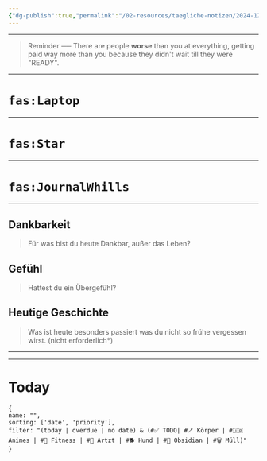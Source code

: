 ```yaml
---
{"dg-publish":true,"permalink":"/02-resources/taegliche-notizen/2024-12-11/","tags":["täglicheNotiz"],"noteIcon":"","updated":"2025-07-12T13:31:41.000+02:00"}
---
```


---
>Reminder ── There are people **worse** than you at everything, getting paid way more than you because they didn't wait till they were "READY". 
---
# `fas:Laptop`
___
<style> .container {font-family: sans-serif; text-align: center;} .button-wrapper button {z-index: 1;height: 40px; width: 100px; margin: 10px;padding: 5px;} .excalidraw .App-menu_top .buttonList { display: flex;} .excalidraw-wrapper { height: 800px; margin: 50px; position: relative;} :root[dir="ltr"] .excalidraw .layer-ui__wrapper .zen-mode-transition.App-menu_bottom--transition-left {transform: none;} </style><script src="https://cdn.jsdelivr.net/npm/react@17/umd/react.production.min.js"></script><script src="https://cdn.jsdelivr.net/npm/react-dom@17/umd/react-dom.production.min.js"></script><script type="text/javascript" src="https://cdn.jsdelivr.net/npm/@excalidraw/excalidraw@0/dist/excalidraw.production.min.js"></script><div id="2024-12-11_2024-12-11_0930.41.excalidraw.md1"></div><script>(function(){const InitialData={"type":"excalidraw","version":2,"source":"https://github.com/zsviczian/obsidian-excalidraw-plugin/releases/tag/2.6.7","elements":[{"id":"62LaM5i5IaM8puxo7XkWZ","type":"rectangle","x":-499.25,"y":-252.2421875,"width":234.00000000000003,"height":171,"angle":0,"strokeColor":"#1e1e1e","backgroundColor":"transparent","fillStyle":"solid","strokeWidth":2,"strokeStyle":"solid","roughness":1,"opacity":100,"groupIds":[],"frameId":null,"index":"a1","roundness":{"type":3},"seed":1079206445,"version":187,"versionNonce":378394701,"isDeleted":false,"boundElements":[{"type":"text","id":"UKfZre0f"},{"id":"v8PF6Z77PKS01KNXI1A6s","type":"arrow"},{"id":"F6HCdWTC-W8s_8lnzg4BJ","type":"arrow"},{"id":"DvMx9fiDeJzQ4vTBCZNUy","type":"arrow"},{"id":"teTYxaNVp_tp7M4wm5jAJ","type":"arrow"},{"id":"wTisXw8V0B_LnyCfmOs71","type":"arrow"},{"id":"atlvDWpxWRAU0sK2mT0VS","type":"arrow"}],"updated":1733906980505,"link":null,"locked":false},{"id":"UKfZre0f","type":"text","x":-437.6299591064453,"y":-191.7421875,"width":110.75991821289062,"height":50,"angle":0,"strokeColor":"#1e1e1e","backgroundColor":"transparent","fillStyle":"solid","strokeWidth":2,"strokeStyle":"solid","roughness":1,"opacity":100,"groupIds":[],"frameId":null,"index":"a2","roundness":null,"seed":1783000621,"version":141,"versionNonce":1553394765,"isDeleted":false,"boundElements":[],"updated":1733906922280,"link":null,"locked":false,"text":"Kunde Page\n","rawText":"Kunde Page\n","fontSize":20,"fontFamily":5,"textAlign":"center","verticalAlign":"middle","containerId":"62LaM5i5IaM8puxo7XkWZ","originalText":"Kunde Page\n","autoResize":true,"lineHeight":1.25},{"id":"ZDbw0ET9BHjuejpjyZehm","type":"rectangle","x":49.75,"y":-208.2421875,"width":190,"height":80,"angle":0,"strokeColor":"#1e1e1e","backgroundColor":"transparent","fillStyle":"solid","strokeWidth":2,"strokeStyle":"solid","roughness":1,"opacity":100,"groupIds":[],"frameId":null,"index":"a3","roundness":{"type":3},"seed":809111843,"version":101,"versionNonce":437163917,"isDeleted":false,"boundElements":[{"type":"text","id":"Z0esLGiR"},{"id":"v8PF6Z77PKS01KNXI1A6s","type":"arrow"},{"id":"F6HCdWTC-W8s_8lnzg4BJ","type":"arrow"},{"id":"DvMx9fiDeJzQ4vTBCZNUy","type":"arrow"},{"id":"teTYxaNVp_tp7M4wm5jAJ","type":"arrow"},{"id":"wTisXw8V0B_LnyCfmOs71","type":"arrow"},{"id":"atlvDWpxWRAU0sK2mT0VS","type":"arrow"}],"updated":1733906980505,"link":null,"locked":false},{"id":"Z0esLGiR","type":"text","x":83.93004608154297,"y":-180.7421875,"width":121.63990783691406,"height":25,"angle":0,"strokeColor":"#1e1e1e","backgroundColor":"transparent","fillStyle":"solid","strokeWidth":2,"strokeStyle":"solid","roughness":1,"opacity":100,"groupIds":[],"frameId":null,"index":"a4","roundness":null,"seed":852582445,"version":47,"versionNonce":1223547565,"isDeleted":false,"boundElements":[],"updated":1733906922280,"link":null,"locked":false,"text":"Benfordslaw","rawText":"Benfordslaw","fontSize":20,"fontFamily":5,"textAlign":"center","verticalAlign":"middle","containerId":"ZDbw0ET9BHjuejpjyZehm","originalText":"Benfordslaw","autoResize":true,"lineHeight":1.25},{"id":"v8PF6Z77PKS01KNXI1A6s","type":"arrow","x":-253.25,"y":-210.2421875,"width":292,"height":31,"angle":0,"strokeColor":"#1e1e1e","backgroundColor":"transparent","fillStyle":"solid","strokeWidth":2,"strokeStyle":"solid","roughness":1,"opacity":100,"groupIds":[],"frameId":null,"index":"a5","roundness":{"type":2},"seed":1450344397,"version":49,"versionNonce":41016611,"isDeleted":false,"boundElements":[{"type":"text","id":"l5Kk3dIv"}],"updated":1733908532445,"link":null,"locked":false,"points":[[0,0],[292,31]],"lastCommittedPoint":null,"startBinding":{"elementId":"62LaM5i5IaM8puxo7XkWZ","focus":-0.5840940090231875,"gap":12,"fixedPoint":null},"endBinding":{"elementId":"ZDbw0ET9BHjuejpjyZehm","focus":-0.00505982905982906,"gap":11,"fixedPoint":null},"startArrowhead":null,"endArrowhead":"arrow","elbowed":false},{"id":"l5Kk3dIv","type":"text","x":-139.50997161865234,"y":-207.2421875,"width":64.51994323730469,"height":25,"angle":0,"strokeColor":"#1e1e1e","backgroundColor":"transparent","fillStyle":"solid","strokeWidth":2,"strokeStyle":"solid","roughness":1,"opacity":100,"groupIds":[],"frameId":null,"index":"a6","roundness":null,"seed":1530161891,"version":9,"versionNonce":1905134125,"isDeleted":false,"boundElements":[],"updated":1733906916592,"link":null,"locked":false,"text":"Kunde1","rawText":"Kunde1","fontSize":20,"fontFamily":5,"textAlign":"center","verticalAlign":"middle","containerId":"v8PF6Z77PKS01KNXI1A6s","originalText":"Kunde1","autoResize":true,"lineHeight":1.25},{"id":"F6HCdWTC-W8s_8lnzg4BJ","type":"arrow","x":48.75000000000006,"y":-161.33369076797385,"width":305.00000000000006,"height":27.90849673202615,"angle":0,"strokeColor":"#1e1e1e","backgroundColor":"transparent","fillStyle":"solid","strokeWidth":2,"strokeStyle":"solid","roughness":1,"opacity":100,"groupIds":[],"frameId":null,"index":"a8","roundness":{"type":2},"seed":798744013,"version":94,"versionNonce":1864384707,"isDeleted":false,"boundElements":[{"type":"text","id":"WC0DJscT"}],"updated":1733908532445,"link":null,"locked":false,"points":[[0,0],[-305.00000000000006,-27.90849673202615]],"lastCommittedPoint":null,"startBinding":{"elementId":"ZDbw0ET9BHjuejpjyZehm","focus":-0.3222818791946309,"gap":1,"fixedPoint":null},"endBinding":{"elementId":"62LaM5i5IaM8puxo7XkWZ","focus":-0.35371446040966065,"gap":9,"fixedPoint":null},"startArrowhead":null,"endArrowhead":"arrow","elbowed":false},{"id":"WC0DJscT","type":"text","x":-128.7999801635742,"y":-187.78793913398692,"width":50.09996032714844,"height":25,"angle":0,"strokeColor":"#1e1e1e","backgroundColor":"transparent","fillStyle":"solid","strokeWidth":2,"strokeStyle":"solid","roughness":1,"opacity":100,"groupIds":[],"frameId":null,"index":"a8V","roundness":null,"seed":2002998189,"version":8,"versionNonce":673232547,"isDeleted":false,"boundElements":[],"updated":1733906952064,"link":null,"locked":false,"text":"False","rawText":"False","fontSize":20,"fontFamily":5,"textAlign":"center","verticalAlign":"middle","containerId":"F6HCdWTC-W8s_8lnzg4BJ","originalText":"False","autoResize":true,"lineHeight":1.25},{"id":"DvMx9fiDeJzQ4vTBCZNUy","type":"arrow","x":-257.25,"y":-149.2421875,"width":300,"height":7,"angle":0,"strokeColor":"#1e1e1e","backgroundColor":"transparent","fillStyle":"solid","strokeWidth":2,"strokeStyle":"solid","roughness":1,"opacity":100,"groupIds":[],"frameId":null,"index":"a9","roundness":{"type":2},"seed":558490989,"version":90,"versionNonce":1803628643,"isDeleted":false,"boundElements":[{"type":"text","id":"4EoPmRX7"}],"updated":1733908532446,"link":null,"locked":false,"points":[[0,0],[300,7]],"lastCommittedPoint":null,"startBinding":{"elementId":"62LaM5i5IaM8puxo7XkWZ","focus":0.16528769503948015,"gap":8,"fixedPoint":null},"endBinding":{"elementId":"ZDbw0ET9BHjuejpjyZehm","focus":-0.6722463482037111,"gap":7,"fixedPoint":null},"startArrowhead":null,"endArrowhead":"arrow","elbowed":false},{"id":"4EoPmRX7","type":"text","x":-142.23997497558594,"y":-158.2421875,"width":69.97994995117188,"height":25,"angle":0,"strokeColor":"#1e1e1e","backgroundColor":"transparent","fillStyle":"solid","strokeWidth":2,"strokeStyle":"solid","roughness":1,"opacity":100,"groupIds":[],"frameId":null,"index":"a9V","roundness":null,"seed":1599713485,"version":11,"versionNonce":219727459,"isDeleted":false,"boundElements":[],"updated":1733906946902,"link":null,"locked":false,"text":"Kunde2","rawText":"Kunde2","fontSize":20,"fontFamily":5,"textAlign":"center","verticalAlign":"middle","containerId":"DvMx9fiDeJzQ4vTBCZNUy","originalText":"Kunde2","autoResize":true,"lineHeight":1.25},{"id":"teTYxaNVp_tp7M4wm5jAJ","type":"arrow","x":58.749999999999886,"y":-124.2421875,"width":306.99999999999994,"height":18,"angle":0,"strokeColor":"#1e1e1e","backgroundColor":"transparent","fillStyle":"solid","strokeWidth":2,"strokeStyle":"solid","roughness":1,"opacity":100,"groupIds":[],"frameId":null,"index":"aA","roundness":{"type":2},"seed":1475252301,"version":85,"versionNonce":2036542467,"isDeleted":false,"boundElements":[{"type":"text","id":"uQ5Tni3L"}],"updated":1733908532446,"link":null,"locked":false,"points":[[0,0],[-306.99999999999994,18]],"lastCommittedPoint":null,"startBinding":{"elementId":"ZDbw0ET9BHjuejpjyZehm","focus":-0.8548963545389564,"gap":4,"fixedPoint":null},"endBinding":{"elementId":"62LaM5i5IaM8puxo7XkWZ","focus":0.7401117988326367,"gap":17,"fixedPoint":null},"startArrowhead":null,"endArrowhead":"arrow","elbowed":false},{"id":"uQ5Tni3L","type":"text","x":-119.7999801635743,"y":-127.7421875,"width":50.09996032714844,"height":25,"angle":0,"strokeColor":"#1e1e1e","backgroundColor":"transparent","fillStyle":"solid","strokeWidth":2,"strokeStyle":"solid","roughness":1,"opacity":100,"groupIds":[],"frameId":null,"index":"aB","roundness":null,"seed":985993069,"version":8,"versionNonce":512055011,"isDeleted":false,"boundElements":[],"updated":1733906955198,"link":null,"locked":false,"text":"False","rawText":"False","fontSize":20,"fontFamily":5,"textAlign":"center","verticalAlign":"middle","containerId":"teTYxaNVp_tp7M4wm5jAJ","originalText":"False","autoResize":true,"lineHeight":1.25},{"id":"wTisXw8V0B_LnyCfmOs71","type":"arrow","x":-265.25,"y":-78.2421875,"width":406.00000000000006,"height":49,"angle":0,"strokeColor":"#1e1e1e","backgroundColor":"transparent","fillStyle":"solid","strokeWidth":2,"strokeStyle":"solid","roughness":1,"opacity":100,"groupIds":[],"frameId":null,"index":"aC","roundness":{"type":2},"seed":585308973,"version":117,"versionNonce":1556394915,"isDeleted":false,"boundElements":[{"type":"text","id":"vc44BH1D"}],"updated":1733908532446,"link":null,"locked":false,"points":[[0,0],[200,16],[406.00000000000006,-33]],"lastCommittedPoint":null,"startBinding":{"elementId":"62LaM5i5IaM8puxo7XkWZ","focus":0.8342820999367488,"gap":3,"fixedPoint":null},"endBinding":{"elementId":"ZDbw0ET9BHjuejpjyZehm","focus":-0.8953858084528888,"gap":17,"fixedPoint":null},"startArrowhead":null,"endArrowhead":"arrow","elbowed":false},{"id":"vc44BH1D","type":"text","x":-103.3199691772461,"y":-74.7421875,"width":76.13993835449219,"height":25,"angle":0,"strokeColor":"#1e1e1e","backgroundColor":"transparent","fillStyle":"solid","strokeWidth":2,"strokeStyle":"solid","roughness":1,"opacity":100,"groupIds":[],"frameId":null,"index":"aD","roundness":null,"seed":2099900845,"version":10,"versionNonce":366439395,"isDeleted":false,"boundElements":[],"updated":1733906971135,"link":null,"locked":false,"text":"Kunde 3","rawText":"Kunde 3","fontSize":20,"fontFamily":5,"textAlign":"center","verticalAlign":"middle","containerId":"wTisXw8V0B_LnyCfmOs71","originalText":"Kunde 3","autoResize":true,"lineHeight":1.25},{"id":"atlvDWpxWRAU0sK2mT0VS","type":"arrow","x":176.3341584158416,"y":-127.2421875,"width":535.5841584158416,"height":100,"angle":0,"strokeColor":"#1e1e1e","backgroundColor":"transparent","fillStyle":"solid","strokeWidth":2,"strokeStyle":"solid","roughness":1,"opacity":100,"groupIds":[],"frameId":null,"index":"aE","roundness":{"type":2},"seed":73791363,"version":168,"versionNonce":1439975235,"isDeleted":false,"boundElements":[{"type":"text","id":"tD3z7QSW"}],"updated":1733908532446,"link":null,"locked":false,"points":[[0,0],[-241.5841584158416,100],[-535.5841584158416,56]],"lastCommittedPoint":null,"startBinding":{"elementId":"ZDbw0ET9BHjuejpjyZehm","focus":-0.6816843192973393,"gap":1,"fixedPoint":null},"endBinding":{"elementId":"62LaM5i5IaM8puxo7XkWZ","focus":0.8936767376589071,"gap":10,"fixedPoint":null},"startArrowhead":null,"endArrowhead":"arrow","elbowed":false},{"id":"tD3z7QSW","type":"text","x":-88.61998748779297,"y":-39.7421875,"width":46.73997497558594,"height":25,"angle":0,"strokeColor":"#1e1e1e","backgroundColor":"transparent","fillStyle":"solid","strokeWidth":2,"strokeStyle":"solid","roughness":1,"opacity":100,"groupIds":[],"frameId":null,"index":"aF","roundness":null,"seed":102214893,"version":7,"versionNonce":2001863107,"isDeleted":false,"boundElements":[],"updated":1733906986548,"link":null,"locked":false,"text":"True","rawText":"True","fontSize":20,"fontFamily":5,"textAlign":"center","verticalAlign":"middle","containerId":"atlvDWpxWRAU0sK2mT0VS","originalText":"True","autoResize":true,"lineHeight":1.25},{"id":"YjejUsmXtnt0aN_KBhWre","type":"ellipse","x":-544.25,"y":-98.2421875,"width":161,"height":83,"angle":0,"strokeColor":"#1e1e1e","backgroundColor":"transparent","fillStyle":"solid","strokeWidth":2,"strokeStyle":"solid","roughness":1,"opacity":100,"groupIds":[],"frameId":null,"index":"aG","roundness":{"type":2},"seed":1854384717,"version":119,"versionNonce":603998477,"isDeleted":false,"boundElements":[{"type":"text","id":"uCwUXsSm"},{"id":"pICpd4QzJ8nmwg1Ft636u","type":"arrow"}],"updated":1733907023027,"link":null,"locked":false},{"id":"uCwUXsSm","type":"text","x":-485.1920772697945,"y":-69.08711891924173,"width":43.03996276855469,"height":25,"angle":0,"strokeColor":"#1e1e1e","backgroundColor":"transparent","fillStyle":"solid","strokeWidth":2,"strokeStyle":"solid","roughness":1,"opacity":100,"groupIds":[],"frameId":null,"index":"aH","roundness":null,"seed":1006772269,"version":88,"versionNonce":1663131949,"isDeleted":false,"boundElements":[],"updated":1733907124536,"link":null,"locked":false,"text":"Click","rawText":"Click","fontSize":20,"fontFamily":5,"textAlign":"center","verticalAlign":"middle","containerId":"YjejUsmXtnt0aN_KBhWre","originalText":"Click","autoResize":true,"lineHeight":1.25},{"id":"pICpd4QzJ8nmwg1Ft636u","type":"arrow","x":-463.24999910753786,"y":-6.24224984028595,"width":4.00000089246214,"height":213.00006234028592,"angle":0,"strokeColor":"#1e1e1e","backgroundColor":"transparent","fillStyle":"solid","strokeWidth":2,"strokeStyle":"solid","roughness":1,"opacity":100,"groupIds":[],"frameId":null,"index":"aI","roundness":{"type":2},"seed":1467661955,"version":59,"versionNonce":312971907,"isDeleted":false,"boundElements":[{"type":"text","id":"6uoK1v8I"}],"updated":1733908532448,"link":null,"locked":false,"points":[[0,0],[-4.00000089246214,213.00006234028592]],"lastCommittedPoint":null,"startBinding":{"elementId":"YjejUsmXtnt0aN_KBhWre","focus":-0.017991162645282457,"gap":9.000725720028257,"fixedPoint":null},"endBinding":{"elementId":"24fGjW29eQMClUzjroRKI","focus":-0.008237312498420676,"gap":2,"fixedPoint":null},"startArrowhead":null,"endArrowhead":"arrow","elbowed":false},{"id":"6uoK1v8I","type":"text","x":-545.7599482842377,"y":87.75778132985701,"width":161.0198974609375,"height":25,"angle":0,"strokeColor":"#1e1e1e","backgroundColor":"transparent","fillStyle":"solid","strokeWidth":2,"strokeStyle":"solid","roughness":1,"opacity":100,"groupIds":[],"frameId":null,"index":"aJ","roundness":null,"seed":1412438499,"version":21,"versionNonce":1017966509,"isDeleted":false,"boundElements":[],"updated":1733907046132,"link":null,"locked":false,"text":"Kunde3 All Infos","rawText":"Kunde3 All Infos","fontSize":20,"fontFamily":5,"textAlign":"center","verticalAlign":"middle","containerId":"pICpd4QzJ8nmwg1Ft636u","originalText":"Kunde3 All Infos","autoResize":true,"lineHeight":1.25},{"id":"QJ5VGEK4","type":"text","x":-160.25,"y":-289.2421875,"width":129.2399139404297,"height":25,"angle":0,"strokeColor":"#1e1e1e","backgroundColor":"transparent","fillStyle":"solid","strokeWidth":2,"strokeStyle":"solid","roughness":1,"opacity":100,"groupIds":[],"frameId":null,"index":"aK","roundness":null,"seed":562176227,"version":49,"versionNonce":2018859651,"isDeleted":false,"boundElements":[],"updated":1733907061566,"link":null,"locked":false,"text":"Kunde Zahlen","rawText":"Kunde Zahlen","fontSize":20,"fontFamily":5,"textAlign":"left","verticalAlign":"top","containerId":null,"originalText":"Kunde Zahlen","autoResize":true,"lineHeight":1.25},{"id":"OKH4PQ6B","type":"text","x":-316.25,"y":90.7578125,"width":145.75987243652344,"height":100,"angle":0,"strokeColor":"#1e1e1e","backgroundColor":"transparent","fillStyle":"solid","strokeWidth":2,"strokeStyle":"solid","roughness":1,"opacity":100,"groupIds":[],"frameId":null,"index":"aL","roundness":null,"seed":468919651,"version":54,"versionNonce":2022715629,"isDeleted":false,"boundElements":[],"updated":1733907117869,"link":null,"locked":false,"text":"- Name\n- Zahlen Jahr\n- Zahlen\n- Betriebsname","rawText":"- Name\n- Zahlen Jahr\n- Zahlen\n- Betriebsname","fontSize":20,"fontFamily":5,"textAlign":"left","verticalAlign":"top","containerId":null,"originalText":"- Name\n- Zahlen Jahr\n- Zahlen\n- Betriebsname","autoResize":true,"lineHeight":1.25},{"id":"24fGjW29eQMClUzjroRKI","type":"rectangle","x":-562.25,"y":208.7578125,"width":190,"height":80,"angle":0,"strokeColor":"#1e1e1e","backgroundColor":"transparent","fillStyle":"solid","strokeWidth":2,"strokeStyle":"solid","roughness":1,"opacity":100,"groupIds":[],"frameId":null,"index":"aM","roundness":{"type":3},"seed":91912003,"version":148,"versionNonce":657016749,"isDeleted":false,"boundElements":[{"type":"text","id":"SKfzpOIS"},{"id":"pICpd4QzJ8nmwg1Ft636u","type":"arrow"},{"id":"BwoGvtbrnvpmTErhKCOfH","type":"arrow"}],"updated":1733907926247,"link":null,"locked":false},{"id":"SKfzpOIS","type":"text","x":-528.069953918457,"y":236.2578125,"width":121.63990783691406,"height":25,"angle":0,"strokeColor":"#1e1e1e","backgroundColor":"transparent","fillStyle":"solid","strokeWidth":2,"strokeStyle":"solid","roughness":1,"opacity":100,"groupIds":[],"frameId":null,"index":"aN","roundness":null,"seed":1448122083,"version":90,"versionNonce":147035683,"isDeleted":false,"boundElements":[],"updated":1733907126237,"link":null,"locked":false,"text":"Benfordslaw","rawText":"Benfordslaw","fontSize":20,"fontFamily":5,"textAlign":"center","verticalAlign":"middle","containerId":"24fGjW29eQMClUzjroRKI","originalText":"Benfordslaw","autoResize":true,"lineHeight":1.25},{"id":"DnhzczFlkZ5l0fFinXcRu","type":"rectangle","x":-330.25,"y":64.1085836864462,"width":182,"height":151,"angle":0,"strokeColor":"#1e1e1e","backgroundColor":"transparent","fillStyle":"solid","strokeWidth":2,"strokeStyle":"solid","roughness":1,"opacity":100,"groupIds":[],"frameId":null,"index":"aQ","roundness":{"type":3},"seed":1066327533,"version":61,"versionNonce":153603117,"isDeleted":false,"boundElements":[],"updated":1733907935826,"link":null,"locked":false},{"id":"lLtlY58W","type":"text","x":-111.25,"y":124.7578125,"width":179.05984497070312,"height":25,"angle":0,"strokeColor":"#1e1e1e","backgroundColor":"transparent","fillStyle":"solid","strokeWidth":2,"strokeStyle":"solid","roughness":1,"opacity":100,"groupIds":[],"frameId":null,"index":"aR","roundness":null,"seed":1670035299,"version":73,"versionNonce":332497635,"isDeleted":false,"boundElements":[],"updated":1733907167352,"link":null,"locked":false,"text":"Json/CSV/Variable","rawText":"Json/CSV/Variable","fontSize":20,"fontFamily":5,"textAlign":"left","verticalAlign":"top","containerId":null,"originalText":"Json/CSV/Variable","autoResize":true,"lineHeight":1.25},{"id":"NiEjV_HkJOx7S6o39mvyv","type":"rectangle","x":-330.25,"y":397.7578125,"width":328,"height":181,"angle":0,"strokeColor":"#1e1e1e","backgroundColor":"transparent","fillStyle":"solid","strokeWidth":2,"strokeStyle":"solid","roughness":1,"opacity":100,"groupIds":[],"frameId":null,"index":"aS","roundness":{"type":3},"seed":1581451245,"version":40,"versionNonce":284948813,"isDeleted":false,"boundElements":[{"id":"BwoGvtbrnvpmTErhKCOfH","type":"arrow"},{"id":"QTYho1dL","type":"text"}],"updated":1733907926247,"link":null,"locked":false},{"id":"QTYho1dL","type":"text","x":-211.33997344970703,"y":402.7578125,"width":90.17994689941406,"height":25,"angle":0,"strokeColor":"#1e1e1e","backgroundColor":"transparent","fillStyle":"solid","strokeWidth":2,"strokeStyle":"solid","roughness":1,"opacity":100,"groupIds":[],"frameId":null,"index":"aT","roundness":null,"seed":110900909,"version":17,"versionNonce":380395245,"isDeleted":false,"boundElements":[],"updated":1733907926247,"link":null,"locked":false,"text":"WEB Levi","rawText":"WEB Levi","fontSize":20,"fontFamily":5,"textAlign":"center","verticalAlign":"top","containerId":"NiEjV_HkJOx7S6o39mvyv","originalText":"WEB Levi","autoResize":true,"lineHeight":1.25},{"id":"0DWPGEMYESrK9psZVyGL2","type":"arrow","x":-291.25,"y":542.7578125,"width":1,"height":108,"angle":0,"strokeColor":"#1e1e1e","backgroundColor":"transparent","fillStyle":"solid","strokeWidth":2,"strokeStyle":"solid","roughness":1,"opacity":100,"groupIds":[],"frameId":null,"index":"aX","roundness":{"type":2},"seed":757131075,"version":55,"versionNonce":1195583117,"isDeleted":false,"boundElements":[],"updated":1733907249050,"link":null,"locked":false,"points":[[0,0],[1,-108]],"lastCommittedPoint":null,"startBinding":null,"endBinding":null,"startArrowhead":null,"endArrowhead":"arrow","elbowed":false},{"id":"4GTg1F2kVf4Zr_bFazExP","type":"arrow","x":-289.25,"y":536.7578125,"width":207,"height":2,"angle":0,"strokeColor":"#1e1e1e","backgroundColor":"transparent","fillStyle":"solid","strokeWidth":2,"strokeStyle":"solid","roughness":1,"opacity":100,"groupIds":[],"frameId":null,"index":"aY","roundness":{"type":2},"seed":2123943149,"version":69,"versionNonce":800635811,"isDeleted":false,"boundElements":[],"updated":1733907256363,"link":null,"locked":false,"points":[[0,0],[207,2]],"lastCommittedPoint":null,"startBinding":null,"endBinding":null,"startArrowhead":null,"endArrowhead":"arrow","elbowed":false},{"id":"PW4guTVR12Dbdp1JEtn51","type":"freedraw","x":-292.25,"y":461.7578125,"width":148,"height":75,"angle":0,"strokeColor":"#1e1e1e","backgroundColor":"transparent","fillStyle":"solid","strokeWidth":0.5,"strokeStyle":"solid","roughness":1,"opacity":100,"groupIds":[],"frameId":null,"index":"aa","roundness":null,"seed":1258627469,"version":69,"versionNonce":1061824771,"isDeleted":false,"boundElements":[],"updated":1733907270914,"link":null,"locked":false,"points":[[0,0],[0,1],[1,1],[3,3],[3,4],[5,6],[5,7],[6,10],[7,13],[10,18],[12,22],[14,26],[16,30],[18,32],[20,35],[23,38],[26,41],[30,44],[33,45],[36,48],[39,50],[42,51],[45,53],[49,55],[53,56],[57,57],[60,59],[64,60],[66,60],[69,61],[72,62],[75,63],[77,63],[81,64],[83,64],[85,65],[88,65],[90,65],[92,66],[96,66],[98,66],[100,67],[102,67],[104,68],[106,68],[108,68],[110,68],[112,69],[115,69],[117,70],[119,70],[121,71],[123,71],[125,72],[126,72],[127,72],[130,72],[133,73],[137,73],[139,73],[141,74],[142,74],[145,74],[146,74],[147,74],[148,74],[148,75],[148,75]],"pressures":[],"simulatePressure":true,"lastCommittedPoint":null},{"id":"Wud79_78hH31OoBYaLATy","type":"rectangle","x":-287.25,"y":482.7578125,"width":21,"height":56,"angle":0,"strokeColor":"#1e1e1e","backgroundColor":"transparent","fillStyle":"solid","strokeWidth":0.5,"strokeStyle":"solid","roughness":1,"opacity":100,"groupIds":[],"frameId":null,"index":"ab","roundness":{"type":3},"seed":599588621,"version":33,"versionNonce":1689099843,"isDeleted":false,"boundElements":[],"updated":1733907276620,"link":null,"locked":false},{"id":"a4sOv1XsdBlwRM4z3dbxG","type":"rectangle","x":-258.25,"y":510.7578125,"width":14,"height":28,"angle":0,"strokeColor":"#1e1e1e","backgroundColor":"transparent","fillStyle":"solid","strokeWidth":0.5,"strokeStyle":"solid","roughness":1,"opacity":100,"groupIds":[],"frameId":null,"index":"ac","roundness":{"type":3},"seed":1384570339,"version":23,"versionNonce":1921744877,"isDeleted":false,"boundElements":[],"updated":1733907282367,"link":null,"locked":false},{"id":"b2lsivAXxakIq7H-0ODFO","type":"rectangle","x":-229.25,"y":520.7578125,"width":15,"height":21,"angle":0,"strokeColor":"#1e1e1e","backgroundColor":"transparent","fillStyle":"solid","strokeWidth":0.5,"strokeStyle":"solid","roughness":1,"opacity":100,"groupIds":[],"frameId":null,"index":"ad","roundness":{"type":3},"seed":1179581005,"version":23,"versionNonce":701293795,"isDeleted":false,"boundElements":[],"updated":1733907285050,"link":null,"locked":false},{"id":"w5uxsrOyrZrSQKFnjyMfm","type":"rectangle","x":-100.25,"y":424.7578125,"width":80,"height":60,"angle":0,"strokeColor":"#1e1e1e","backgroundColor":"transparent","fillStyle":"solid","strokeWidth":0.5,"strokeStyle":"solid","roughness":1,"opacity":100,"groupIds":[],"frameId":null,"index":"ae","roundness":{"type":3},"seed":1414081837,"version":39,"versionNonce":1995405475,"isDeleted":false,"boundElements":[{"type":"text","id":"WQGlZ9Pr"}],"updated":1733907292869,"link":null,"locked":false},{"id":"WQGlZ9Pr","type":"text","x":-91.73998260498047,"y":442.2578125,"width":62.97996520996094,"height":25,"angle":0,"strokeColor":"#1e1e1e","backgroundColor":"transparent","fillStyle":"solid","strokeWidth":0.5,"strokeStyle":"solid","roughness":1,"opacity":100,"groupIds":[],"frameId":null,"index":"af","roundness":null,"seed":623719597,"version":11,"versionNonce":159587021,"isDeleted":false,"boundElements":[],"updated":1733907298504,"link":null,"locked":false,"text":"Kd Inf","rawText":"Kd Inf","fontSize":20,"fontFamily":5,"textAlign":"center","verticalAlign":"middle","containerId":"w5uxsrOyrZrSQKFnjyMfm","originalText":"Kd Inf","autoResize":true,"lineHeight":1.25},{"id":"BwoGvtbrnvpmTErhKCOfH","type":"arrow","x":-459.25,"y":296.7578125,"width":123,"height":216,"angle":0,"strokeColor":"#1e1e1e","backgroundColor":"transparent","fillStyle":"solid","strokeWidth":2,"strokeStyle":"solid","roughness":1,"opacity":100,"groupIds":[],"frameId":null,"index":"ag","roundness":{"type":2},"seed":1372388387,"version":138,"versionNonce":1091636675,"isDeleted":false,"boundElements":[],"updated":1733908532449,"link":null,"locked":false,"points":[[0,0],[7,197],[123,216]],"lastCommittedPoint":null,"startBinding":{"elementId":"24fGjW29eQMClUzjroRKI","focus":-0.06528033693077126,"gap":8,"fixedPoint":null},"endBinding":{"elementId":"NiEjV_HkJOx7S6o39mvyv","focus":-0.4460114587924196,"gap":6,"fixedPoint":null},"startArrowhead":null,"endArrowhead":"arrow","elbowed":false},{"id":"2qp09tr77HuXDj2oU8FTS","type":"ellipse","x":-623.25,"y":-402.2421875,"width":971,"height":477,"angle":0,"strokeColor":"#1e1e1e","backgroundColor":"transparent","fillStyle":"solid","strokeWidth":2,"strokeStyle":"solid","roughness":1,"opacity":100,"groupIds":[],"frameId":null,"index":"ah","roundness":{"type":2},"seed":1450214595,"version":66,"versionNonce":317171811,"isDeleted":false,"boundElements":[],"updated":1733907426786,"link":null,"locked":false},{"id":"VzJrGoYv","type":"text","x":-146.25,"y":-389.9543941348508,"width":66.03071594238281,"height":86.71220663485082,"angle":0,"strokeColor":"#1e1e1e","backgroundColor":"transparent","fillStyle":"solid","strokeWidth":2,"strokeStyle":"solid","roughness":1,"opacity":100,"groupIds":[],"frameId":null,"index":"ai","roundness":null,"seed":1189948323,"version":87,"versionNonce":65005581,"isDeleted":false,"boundElements":[],"updated":1733907464769,"link":null,"locked":false,"text":"1*","rawText":"1*","fontSize":69.36976530788066,"fontFamily":5,"textAlign":"left","verticalAlign":"top","containerId":null,"originalText":"1*","autoResize":true,"lineHeight":1.25},{"id":"01oSmKe3ZTqdaf_uWFpzH","type":"ellipse","x":-592.25,"y":0.7578125,"width":780,"height":650,"angle":0,"strokeColor":"#1e1e1e","backgroundColor":"transparent","fillStyle":"solid","strokeWidth":2,"strokeStyle":"solid","roughness":1,"opacity":100,"groupIds":[],"frameId":null,"index":"aj","roundness":{"type":2},"seed":1057545645,"version":75,"versionNonce":1570827715,"isDeleted":false,"boundElements":[],"updated":1733907445963,"link":null,"locked":false},{"id":"HiUh4QXx","type":"text","x":87.75,"y":256.7578125,"width":80.3599853515625,"height":81.99999999999996,"angle":0,"strokeColor":"#1e1e1e","backgroundColor":"transparent","fillStyle":"solid","strokeWidth":2,"strokeStyle":"solid","roughness":1,"opacity":100,"groupIds":[],"frameId":null,"index":"ak","roundness":null,"seed":391944451,"version":92,"versionNonce":907315651,"isDeleted":false,"boundElements":[],"updated":1733907459788,"link":null,"locked":false,"text":"2*","rawText":"2*","fontSize":65.59999999999997,"fontFamily":5,"textAlign":"left","verticalAlign":"top","containerId":null,"originalText":"2*","autoResize":true,"lineHeight":1.25},{"id":"AkA5u0fR","type":"text","x":-335.6261989325965,"y":230.4286310280517,"width":202.8598175048828,"height":125,"angle":0,"strokeColor":"#1e1e1e","backgroundColor":"transparent","fillStyle":"solid","strokeWidth":2,"strokeStyle":"solid","roughness":1,"opacity":100,"groupIds":[],"frameId":null,"index":"b05","roundness":null,"seed":1787982061,"version":117,"versionNonce":892599341,"isDeleted":false,"boundElements":[],"updated":1733907960063,"link":null,"locked":false,"text":"- Name\n- Zahlen Jahr\n- Zahlen\n- Betriebsname\n- Fraud (True/False)","rawText":"- Name\n- Zahlen Jahr\n- Zahlen\n- Betriebsname\n- Fraud (True/False)","fontSize":20,"fontFamily":5,"textAlign":"left","verticalAlign":"top","containerId":null,"originalText":"- Name\n- Zahlen Jahr\n- Zahlen\n- Betriebsname\n- Fraud (True/False)","autoResize":true,"lineHeight":1.25},{"id":"30c4WcUrrv4NREEzfW1HQ","type":"freedraw","x":-302.9984491546716,"y":159.02284289348736,"width":74.0120847451355,"height":6.492288135538189,"angle":0,"strokeColor":"#1e1e1e","backgroundColor":"transparent","fillStyle":"solid","strokeWidth":0.5,"strokeStyle":"solid","roughness":1,"opacity":100,"groupIds":[],"frameId":null,"index":"b04","roundness":null,"seed":10317133,"version":40,"versionNonce":704175693,"isDeleted":true,"boundElements":[],"updated":1733908565581,"link":null,"locked":false,"points":[[0,0],[3.246144067769137,1.2984576271076378],[3.895372881322942,1.2984576271076378],[5.843059321984413,1.2984576271076378],[7.141516949092022,1.2984576271076378],[9.089203389753493,1.2984576271076378],[11.036889830414964,1.2984576271076378],[11.686118643968769,1.2984576271076378],[13.63380508463024,1.2984576271076378],[18.82763559306079,2.5969152542152756],[19.476864406614595,3.2461440677691087],[24.02146610149134,3.2461440677691087],[27.26761016926048,3.8953728813229134],[30.51375423702956,3.8953728813229134],[33.110669491244835,3.8953728813229134],[35.70758474546011,4.5446016948767465],[37.65527118612158,4.5446016948767465],[40.25218644033686,4.5446016948767465],[43.49833050810594,4.5446016948767465],[46.09524576232121,4.5446016948767465],[48.692161016536545,5.193830508430551],[51.28907627075182,5.843059321984384],[54.5352203385209,6.492288135538189],[55.83367796562857,6.492288135538189],[57.13213559273618,6.492288135538189],[57.78136440628998,6.492288135538189],[59.72905084695145,6.492288135538189],[62.97519491472059,6.492288135538189],[64.922881355382,6.492288135538189],[66.22133898248967,6.492288135538189],[66.87056779604347,6.492288135538189],[68.16902542315114,6.492288135538189],[69.46748305025875,6.492288135538189],[71.41516949092022,6.492288135538189],[72.71362711802789,6.492288135538189],[73.36285593158169,6.492288135538189],[74.0120847451355,6.492288135538189],[74.0120847451355,6.492288135538189]],"pressures":[],"simulatePressure":true,"lastCommittedPoint":null}],"appState":{"theme":"dark","viewBackgroundColor":"#ffffff","currentItemStrokeColor":"#1e1e1e","currentItemBackgroundColor":"transparent","currentItemFillStyle":"solid","currentItemStrokeWidth":0.5,"currentItemStrokeStyle":"solid","currentItemRoughness":1,"currentItemOpacity":100,"currentItemFontFamily":5,"currentItemFontSize":20,"currentItemTextAlign":"left","currentItemStartArrowhead":null,"currentItemEndArrowhead":"arrow","currentItemArrowType":"round","scrollX":481.38219708145243,"scrollY":38.05280353125403,"zoom":{"value":1},"currentItemRoundness":"round","gridSize":20,"gridStep":5,"gridModeEnabled":false,"gridColor":{"Bold":"rgba(217, 217, 217, 0.5)","Regular":"rgba(230, 230, 230, 0.5)"},"currentStrokeOptions":null,"frameRendering":{"enabled":true,"clip":true,"name":true,"outline":true},"objectsSnapModeEnabled":false,"activeTool":{"type":"selection","customType":null,"locked":false,"lastActiveTool":null}},"files":{}};InitialData.scrollToContent=true;App=()=>{const e=React.useRef(null),t=React.useRef(null),[n,i]=React.useState({width:void 0,height:void 0});return React.useEffect(()=>{i({width:t.current.getBoundingClientRect().width,height:t.current.getBoundingClientRect().height});const e=()=>{i({width:t.current.getBoundingClientRect().width,height:t.current.getBoundingClientRect().height})};return window.addEventListener("resize",e),()=>window.removeEventListener("resize",e)},[t]),React.createElement(React.Fragment,null,React.createElement("div",{className:"excalidraw-wrapper",ref:t},React.createElement(ExcalidrawLib.Excalidraw,{ref:e,width:n.width,height:n.height,initialData:InitialData,viewModeEnabled:!0,zenModeEnabled:!0,gridModeEnabled:!1})))},excalidrawWrapper=document.getElementById("2024-12-11_2024-12-11_0930.41.excalidraw.md1");ReactDOM.render(React.createElement(App),excalidrawWrapper);})();</script>

<div id="2024-12-11_2024-12-11_1012.28.excalidraw.md2"></div><script>(function(){const InitialData={"type":"excalidraw","version":2,"source":"https://github.com/zsviczian/obsidian-excalidraw-plugin/releases/tag/2.6.7","elements":[{"id":"4h-kNWm1_3sAi8-JW4k7a","type":"rectangle","x":-72.25,"y":-230.2421875,"width":239,"height":204,"angle":0,"strokeColor":"#1e1e1e","backgroundColor":"transparent","fillStyle":"solid","strokeWidth":2,"strokeStyle":"solid","roughness":1,"opacity":100,"groupIds":[],"frameId":null,"index":"a0","roundness":{"type":3},"seed":2079733357,"version":49,"versionNonce":164541357,"isDeleted":false,"boundElements":[{"type":"text","id":"9MR1OMx1"},{"id":"JBgQfGQ9ghIpdVoo3nXxi","type":"arrow"},{"id":"HSDWwIDR4vTchb0GSVyTA","type":"arrow"}],"updated":1733908372666,"link":null,"locked":false},{"id":"9MR1OMx1","type":"text","x":-15.829971313476562,"y":-153.2421875,"width":126.15994262695312,"height":50,"angle":0,"strokeColor":"#1e1e1e","backgroundColor":"transparent","fillStyle":"solid","strokeWidth":2,"strokeStyle":"solid","roughness":1,"opacity":100,"groupIds":[],"frameId":null,"index":"a1","roundness":null,"seed":584345283,"version":54,"versionNonce":2124489133,"isDeleted":false,"boundElements":null,"updated":1733908364516,"link":null,"locked":false,"text":"Python Code\nAlgo !!!","rawText":"Python Code\nAlgo !!!","fontSize":20,"fontFamily":5,"textAlign":"center","verticalAlign":"middle","containerId":"4h-kNWm1_3sAi8-JW4k7a","originalText":"Python Code\nAlgo !!!","autoResize":true,"lineHeight":1.25},{"id":"JBgQfGQ9ghIpdVoo3nXxi","type":"arrow","x":-397.25,"y":-92.2421875,"width":324,"height":7,"angle":0,"strokeColor":"#1e1e1e","backgroundColor":"transparent","fillStyle":"solid","strokeWidth":2,"strokeStyle":"solid","roughness":1,"opacity":100,"groupIds":[],"frameId":null,"index":"a2","roundness":{"type":2},"seed":679964483,"version":47,"versionNonce":1821744237,"isDeleted":false,"boundElements":null,"updated":1733908421196,"link":null,"locked":false,"points":[[0,0],[324,-7]],"lastCommittedPoint":null,"startBinding":null,"endBinding":{"elementId":"4h-kNWm1_3sAi8-JW4k7a","focus":-0.2524015405273798,"gap":1,"fixedPoint":null},"startArrowhead":null,"endArrowhead":"arrow","elbowed":false},{"id":"HSDWwIDR4vTchb0GSVyTA","type":"arrow","x":176.75,"y":-123.2421875,"width":294,"height":3,"angle":0,"strokeColor":"#1e1e1e","backgroundColor":"transparent","fillStyle":"solid","strokeWidth":2,"strokeStyle":"solid","roughness":1,"opacity":100,"groupIds":[],"frameId":null,"index":"a3","roundness":{"type":2},"seed":641035725,"version":41,"versionNonce":568428237,"isDeleted":false,"boundElements":null,"updated":1733908421196,"link":null,"locked":false,"points":[[0,0],[294,3]],"lastCommittedPoint":null,"startBinding":{"elementId":"4h-kNWm1_3sAi8-JW4k7a","focus":0.0356383767485542,"gap":10,"fixedPoint":null},"endBinding":null,"startArrowhead":null,"endArrowhead":"arrow","elbowed":false},{"id":"ZVnwchxN","type":"text","x":-344.25,"y":-155.2421875,"width":151.83990478515625,"height":25,"angle":0,"strokeColor":"#1e1e1e","backgroundColor":"transparent","fillStyle":"solid","strokeWidth":2,"strokeStyle":"solid","roughness":1,"opacity":100,"groupIds":[],"frameId":null,"index":"a4","roundness":null,"seed":1033852621,"version":18,"versionNonce":1641970477,"isDeleted":false,"boundElements":null,"updated":1733908382459,"link":null,"locked":false,"text":"Input: K. Daten","rawText":"Input: K. Daten","fontSize":20,"fontFamily":5,"textAlign":"left","verticalAlign":"top","containerId":null,"originalText":"Input: K. Daten","autoResize":true,"lineHeight":1.25},{"id":"yf5GklET","type":"text","x":196.75,"y":-233.2421875,"width":282.6997985839844,"height":25,"angle":0,"strokeColor":"#1e1e1e","backgroundColor":"transparent","fillStyle":"solid","strokeWidth":2,"strokeStyle":"solid","roughness":1,"opacity":100,"groupIds":[],"frameId":null,"index":"a5","roundness":null,"seed":1160860653,"version":93,"versionNonce":241385677,"isDeleted":false,"boundElements":null,"updated":1733908414130,"link":null,"locked":false,"text":"output: Fraud (True / False)","rawText":"output: Fraud (True / False)","fontSize":20,"fontFamily":5,"textAlign":"left","verticalAlign":"top","containerId":null,"originalText":"output: Fraud (True / False)","autoResize":true,"lineHeight":1.25},{"id":"lkUVY6Bp","type":"text","x":203.4001007080078,"y":-197.7421875,"width":164.43991088867188,"height":25,"angle":0,"strokeColor":"#1e1e1e","backgroundColor":"transparent","fillStyle":"solid","strokeWidth":2,"strokeStyle":"solid","roughness":1,"opacity":100,"groupIds":[],"frameId":null,"index":"a8","roundness":null,"seed":266140397,"version":153,"versionNonce":1456274349,"isDeleted":false,"boundElements":[],"updated":1733908432621,"link":null,"locked":false,"text":"output: K. Daten","rawText":"output: K. Daten","fontSize":20,"fontFamily":5,"textAlign":"left","verticalAlign":"top","containerId":null,"originalText":"output: K. Daten","autoResize":true,"lineHeight":1.25},{"id":"Ng7txG4E","type":"text","x":-51.25,"y":-336.2421875,"width":188.3878778076173,"height":92.16635228360946,"angle":0,"strokeColor":"#1e1e1e","backgroundColor":"transparent","fillStyle":"solid","strokeWidth":2,"strokeStyle":"solid","roughness":1,"opacity":100,"groupIds":[],"frameId":null,"index":"aB","roundness":null,"seed":2145141571,"version":115,"versionNonce":578113923,"isDeleted":false,"boundElements":null,"updated":1733908480915,"link":null,"locked":false,"text":"Flask","rawText":"Flask","fontSize":73.7330818268876,"fontFamily":5,"textAlign":"left","verticalAlign":"top","containerId":null,"originalText":"Flask","autoResize":true,"lineHeight":1.25},{"id":"H8u9NL6T","type":"text","x":280.75,"y":-63.2421875,"width":40.15998840332031,"height":25,"angle":0,"strokeColor":"#1e1e1e","backgroundColor":"transparent","fillStyle":"solid","strokeWidth":2,"strokeStyle":"solid","roughness":1,"opacity":100,"groupIds":[],"frameId":null,"index":"aC","roundness":null,"seed":1021007085,"version":22,"versionNonce":1324975405,"isDeleted":false,"boundElements":null,"updated":1733908488461,"link":null,"locked":false,"text":"html","rawText":"html","fontSize":20,"fontFamily":5,"textAlign":"left","verticalAlign":"top","containerId":null,"originalText":"html","autoResize":true,"lineHeight":1.25},{"id":"23dVq5Hz","type":"text","x":235.75,"y":-184.2421875,"width":8,"height":25,"angle":0,"strokeColor":"#1e1e1e","backgroundColor":"transparent","fillStyle":"solid","strokeWidth":2,"strokeStyle":"solid","roughness":1,"opacity":100,"groupIds":[],"frameId":null,"index":"a9","roundness":null,"seed":173423043,"version":4,"versionNonce":165864365,"isDeleted":true,"boundElements":null,"updated":1733908421139,"link":null,"locked":false,"text":"","rawText":"","fontSize":20,"fontFamily":5,"textAlign":"left","verticalAlign":"top","containerId":null,"originalText":"","autoResize":true,"lineHeight":1.25},{"id":"GpInwhim","type":"text","x":256.75,"y":-161.2421875,"width":8,"height":25,"angle":0,"strokeColor":"#1e1e1e","backgroundColor":"transparent","fillStyle":"solid","strokeWidth":2,"strokeStyle":"solid","roughness":1,"opacity":100,"groupIds":[],"frameId":null,"index":"aA","roundness":null,"seed":1520933229,"version":4,"versionNonce":619723171,"isDeleted":true,"boundElements":null,"updated":1733908421139,"link":null,"locked":false,"text":"","rawText":"","fontSize":20,"fontFamily":5,"textAlign":"left","verticalAlign":"top","containerId":null,"originalText":"","autoResize":true,"lineHeight":1.25}],"appState":{"theme":"dark","viewBackgroundColor":"#ffffff","currentItemStrokeColor":"#1e1e1e","currentItemBackgroundColor":"transparent","currentItemFillStyle":"solid","currentItemStrokeWidth":2,"currentItemStrokeStyle":"solid","currentItemRoughness":1,"currentItemOpacity":100,"currentItemFontFamily":5,"currentItemFontSize":20,"currentItemTextAlign":"left","currentItemStartArrowhead":null,"currentItemEndArrowhead":"arrow","currentItemArrowType":"round","scrollX":740.25,"scrollY":476.7578125,"zoom":{"value":1},"currentItemRoundness":"round","gridSize":20,"gridStep":5,"gridModeEnabled":false,"gridColor":{"Bold":"rgba(217, 217, 217, 0.5)","Regular":"rgba(230, 230, 230, 0.5)"},"currentStrokeOptions":null,"frameRendering":{"enabled":true,"clip":true,"name":true,"outline":true},"objectsSnapModeEnabled":false,"activeTool":{"type":"selection","customType":null,"locked":false,"lastActiveTool":null}},"files":{}};InitialData.scrollToContent=true;App=()=>{const e=React.useRef(null),t=React.useRef(null),[n,i]=React.useState({width:void 0,height:void 0});return React.useEffect(()=>{i({width:t.current.getBoundingClientRect().width,height:t.current.getBoundingClientRect().height});const e=()=>{i({width:t.current.getBoundingClientRect().width,height:t.current.getBoundingClientRect().height})};return window.addEventListener("resize",e),()=>window.removeEventListener("resize",e)},[t]),React.createElement(React.Fragment,null,React.createElement("div",{className:"excalidraw-wrapper",ref:t},React.createElement(ExcalidrawLib.Excalidraw,{ref:e,width:n.width,height:n.height,initialData:InitialData,viewModeEnabled:!0,zenModeEnabled:!0,gridModeEnabled:!1})))},excalidrawWrapper=document.getElementById("2024-12-11_2024-12-11_1012.28.excalidraw.md2");ReactDOM.render(React.createElement(App),excalidrawWrapper);})();</script>





# `fas:Star`
___












# `fas:JournalWhills`
___
## Dankbarkeit
>Für was bist du heute Dankbar, außer das Leben?

## Gefühl
>Hattest du ein Übergefühl?

## Heutige Geschichte
>Was ist heute besonders passiert was du nicht so frühe vergessen wirst. (nicht erforderlich*)


___
---
# Today
```todoist
{
name: "",
sorting: ['date', 'priority'],
filter: "(today | overdue | no date) & (#✅ TODO| #🪥 Körper | #🇯🇵 Animes | #💪 Fitness | #💉 Artzt | #🐕 Hund | #💎 Obsidian | #🗑️ Müll)"
}
```
